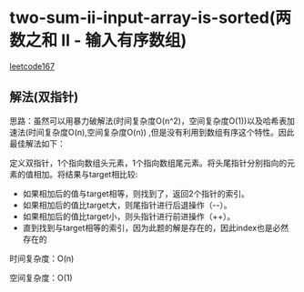 # two-sum-ii-input-array-is-sorted(两数之和 II - 输入有序数组)

[leetcode167]( https://leetcode-cn.com/problems/two-sum-ii-input-array-is-sorted/)

## 解法(双指针)

思路：虽然可以用暴力破解法(时间复杂度O(n^2)，空间复杂度O(1))以及哈希表加速法(时间复杂度O(n),空间复杂度O(n))
,但是没有利用到数组有序这个特性。因此最佳解法如下：

定义双指针，1个指向数组头元素，1个指向数组尾元素。将头尾指针分别指向的元素的值相加。将结果与target相比较:
-	如果相加后的值与target相等，则找到了，返回2个指针的索引。
-	如果相加后的值比target大，则尾指针进行后退操作（--）。
-	如果相加后的值比target小，则头指针进行前进操作（++）。
-	直到找到与target相等的索引，因为此题的解是存在的，因此index也是必然存在的

时间复杂度：O(n)

空间复杂度：O(1)













